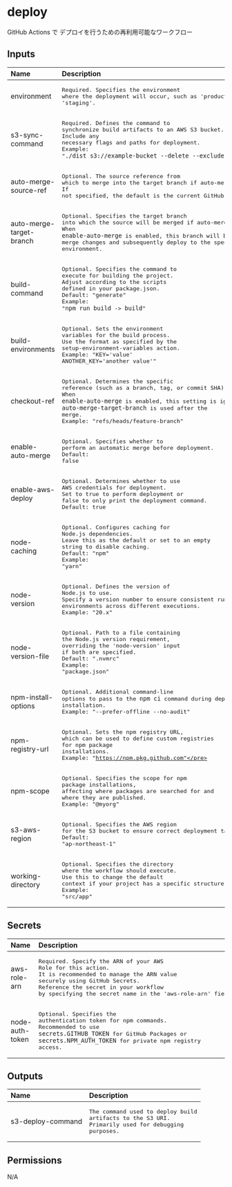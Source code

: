 # deploy

GitHub Actions で デプロイを行うための再利用可能なワークフロー

<!-- actdocs start -->

## Inputs

| Name | Description | Type | Default | Required |
| :--- | :---------- | :--- | :------ | :------: |
| environment | <pre>Required. Specifies the environment where the deployment will occur, such as 'production' or 'staging'.</pre> | `string` | n/a | yes |
| s3-sync-command | <pre>Required. Defines the command to synchronize build artifacts to an AWS S3 bucket.<br>Include any necessary flags and paths for deployment.<br>Example: "`./dist s3://example-bucket --delete --exclude 'logs/*'`"</pre> | `string` | n/a | yes |
| auto-merge-source-ref | <pre>Optional. The source reference from which to merge into the target branch if auto-merge is enabled.<br>If not specified, the default is the current GitHub reference.</pre> | `string` | `${{ github.head_ref }}` | no |
| auto-merge-target-branch | <pre>Optional. Specifies the target branch into which the source will be merged if auto-merge is enabled.<br>When `enable-auto-merge` is enabled, this branch will be used to merge changes and subsequently deploy to the specified environment.</pre> | `string` | n/a | no |
| build-command | <pre>Optional. Specifies the command to execute for building the project.<br>Adjust according to the scripts defined in your package.json.<br>Default: "generate"<br>Example: "`npm run build` -> `build`"</pre> | `string` | `generate` | no |
| build-environments | <pre>Optional. Sets the environment variables for the build process.<br>Use the format as specified by the setup-environment-variables action.<br>Example: "KEY='value' ANOTHER_KEY='another value'"</pre> | `string` | `` | no |
| checkout-ref | <pre>Optional. Determines the specific reference (such as a branch, tag, or commit SHA) to checkout.<br>When `enable-auto-merge` is enabled, this setting is ignored, and `auto-merge-target-branch` is used after the merge.<br>Example: "refs/heads/feature-branch"</pre> | `string` | `${{ github.ref }}` | no |
| enable-auto-merge | <pre>Optional. Specifies whether to perform an automatic merge before deployment.<br>Default: false</pre> | `boolean` | `false` | no |
| enable-aws-deploy | <pre>Optional. Determines whether to use AWS credentials for deployment.<br>Set to true to perform deployment or false to only print the deployment command.<br>Default: true</pre> | `boolean` | `true` | no |
| node-caching | <pre>Optional. Configures caching for Node.js dependencies.<br>Leave this as the default or set to an empty string to disable caching.<br>Default: "npm"<br>Example: "yarn"</pre> | `string` | `npm` | no |
| node-version | <pre>Optional. Defines the version of Node.js to use.<br>Specify a version number to ensure consistent runtime environments across different executions.<br>Example: "20.x"</pre> | `string` | n/a | no |
| node-version-file | <pre>Optional. Path to a file containing the Node.js version requirement,<br>overriding the 'node-version' input if both are specified.<br>Default: ".nvmrc"<br>Example: "package.json"</pre> | `string` | `.nvmrc` | no |
| npm-install-options | <pre>Optional. Additional command-line options to pass to the `npm ci` command during dependencies installation.<br>Example: "--prefer-offline --no-audit"</pre> | `string` | n/a | no |
| npm-registry-url | <pre>Optional. Sets the npm registry URL, which can be used to define custom registries<br>for npm package installations.<br>Example: "https://npm.pkg.github.com"</pre> | `string` | n/a | no |
| npm-scope | <pre>Optional. Specifies the scope for npm package installations,<br>affecting where packages are searched for and where they are published.<br>Example: "@myorg"</pre> | `string` | n/a | no |
| s3-aws-region | <pre>Optional. Specifies the AWS region for the S3 bucket to ensure correct deployment targeting.<br>Default: "ap-northeast-1"</pre> | `string` | `ap-northeast-1` | no |
| working-directory | <pre>Optional. Specifies the directory where the workflow should execute.<br>Use this to change the default context if your project has a specific structure.<br>Example: "src/app"</pre> | `string` | `.` | no |

## Secrets

| Name | Description | Required |
| :--- | :---------- | :------: |
| aws-role-arn | <pre>Required. Specify the ARN of your AWS Role for this action.<br>It is recommended to manage the ARN value securely using GitHub Secrets.<br>Reference the secret in your workflow by specifying the secret name in the 'aws-role-arn' field.</pre> | yes |
| node-auth-token | <pre>Optional. Specifies the authentication token for npm commands.<br>Recommended to use `secrets.GITHUB_TOKEN` for GitHub Packages or `secrets.NPM_AUTH_TOKEN` for private npm registry access.</pre> | no |

## Outputs

| Name | Description |
| :--- | :---------- |
| s3-deploy-command | <pre>The command used to deploy build artifacts to the S3 URI.<br>Primarily used for debugging purposes.</pre> |

## Permissions

N/A

<!-- actdocs end -->


